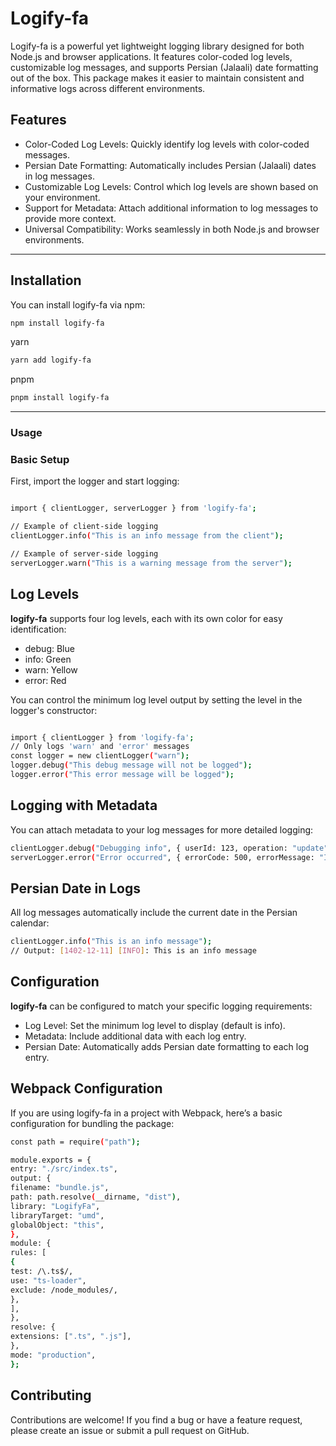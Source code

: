 # Logify-fa

Logify-fa is a powerful yet lightweight logging library designed for both Node.js and browser applications. It features color-coded log levels, customizable log messages, and supports Persian (Jalaali) date formatting out of the box. This package makes it easier to maintain consistent and informative logs across different environments.

## Features

- Color-Coded Log Levels: Quickly identify log levels with color-coded messages.
- Persian Date Formatting: Automatically includes Persian (Jalaali) dates in log messages.
- Customizable Log Levels: Control which log levels are shown based on your environment.
- Support for Metadata: Attach additional information to log messages to provide more context.
- Universal Compatibility: Works seamlessly in both Node.js and browser environments.

<hr />

## Installation

You can install logify-fa via npm:

```bash
npm install logify-fa
```

yarn

```bash
yarn add logify-fa
```

pnpm

```bash
pnpm install logify-fa
```

<hr />

### Usage

### Basic Setup

First, import the logger and start logging:

```bash

import { clientLogger, serverLogger } from 'logify-fa';

// Example of client-side logging
clientLogger.info("This is an info message from the client");

// Example of server-side logging
serverLogger.warn("This is a warning message from the server");

```

## Log Levels

**logify-fa** supports four log levels, each with its own color for easy identification:

- debug: Blue
- info: Green
- warn: Yellow
- error: Red

You can control the minimum log level output by setting the level in the logger's constructor:

```bash

import { clientLogger } from 'logify-fa';
// Only logs 'warn' and 'error' messages
const logger = new clientLogger("warn");
logger.debug("This debug message will not be logged");
logger.error("This error message will be logged");
```

## Logging with Metadata

You can attach metadata to your log messages for more detailed logging:

```bash
clientLogger.debug("Debugging info", { userId: 123, operation: "update" });
serverLogger.error("Error occurred", { errorCode: 500, errorMessage: "Internal Server Error" });
```

## Persian Date in Logs

All log messages automatically include the current date in the Persian calendar:

```bash
clientLogger.info("This is an info message");
// Output: [1402-12-11] [INFO]: This is an info message
```

## Configuration

**logify-fa** can be configured to match your specific logging requirements:

- Log Level: Set the minimum log level to display (default is info).
- Metadata: Include additional data with each log entry.
- Persian Date: Automatically adds Persian date formatting to each log entry.

## Webpack Configuration

If you are using logify-fa in a project with Webpack, here’s a basic configuration for bundling the package:

```bash
const path = require("path");

module.exports = {
entry: "./src/index.ts",
output: {
filename: "bundle.js",
path: path.resolve(__dirname, "dist"),
library: "LogifyFa",
libraryTarget: "umd",
globalObject: "this",
},
module: {
rules: [
{
test: /\.ts$/,
use: "ts-loader",
exclude: /node_modules/,
},
],
},
resolve: {
extensions: [".ts", ".js"],
},
mode: "production",
};
```

## Contributing

Contributions are welcome! If you find a bug or have a feature request, please create an issue or submit a pull request on GitHub.




